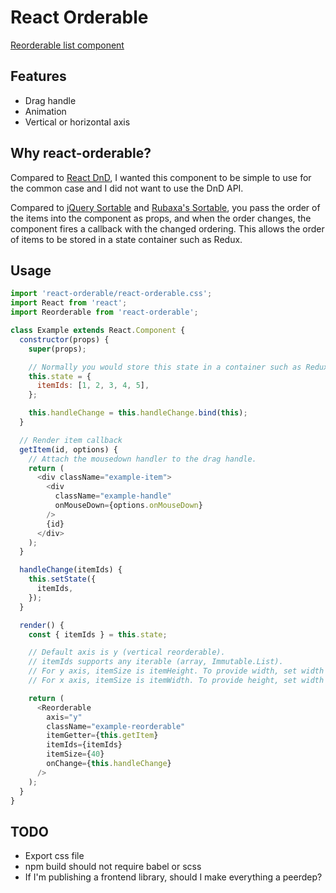 # React Orderable
[Reorderable list component](http://clariussystems.github.io/react-orderable)

## Features
- Drag handle
- Animation
- Vertical or horizontal axis

## Why react-orderable?
Compared to [React DnD](https://github.com/gaearon/react-dnd), I wanted this component to be simple to use for the common case and I did not want to use the DnD API.

Compared to [jQuery Sortable](https://jqueryui.com/sortable) and [Rubaxa's Sortable](https://rubaxa.github.io/Sortable), you pass the order of the items into the component as props, and when the order changes, the component fires a callback with the changed ordering. This allows the order of items to be stored in a state container such as Redux.

## Usage
```javascript
import 'react-orderable/react-orderable.css';
import React from 'react';
import Reorderable from 'react-orderable';

class Example extends React.Component {
  constructor(props) {
    super(props);

    // Normally you would store this state in a container such as Redux.
    this.state = {
      itemIds: [1, 2, 3, 4, 5],
    };

    this.handleChange = this.handleChange.bind(this);
  }

  // Render item callback
  getItem(id, options) {
    // Attach the mousedown handler to the drag handle.
    return (
      <div className="example-item">
        <div
          className="example-handle"
          onMouseDown={options.onMouseDown}
        />
        {id}
      </div>
    );
  }

  handleChange(itemIds) {
    this.setState({
      itemIds,
    });
  }

  render() {
    const { itemIds } = this.state;

    // Default axis is y (vertical reorderable).
    // itemIds supports any iterable (array, Immutable.List).
    // For y axis, itemSize is itemHeight. To provide width, set width via the className.
    // For x axis, itemSize is itemWidth. To provide height, set width via the className.

    return (
      <Reorderable
        axis="y"
        className="example-reorderable"
        itemGetter={this.getItem}
        itemIds={itemIds}
        itemSize={40}
        onChange={this.handleChange}
      />
    );
  }
}
```

## TODO
- Export css file
- npm build should not require babel or scss
- If I'm publishing a frontend library, should I make everything a peerdep?
